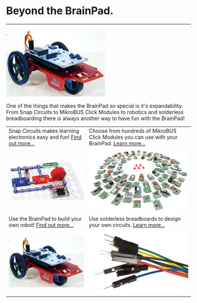 # Beyond the BrainPad.
---
![BrainBot](../images/brainbot.jpg)

One of the things that makes the BrainPad so special is it's expandability.  From Snap Circuits to MikroBUS Click Modules to robotics and solderless breadboarding there is always another way to have fun with the BrainPad!

|  |  |
|--|--|
| Snap Circuits makes learning electronics easy and fun! [Find out more...](snap-circuits.md) | Choose from hundreds of MikroBUS Click Modules you can use with your BrainPad.  [Learn more...](mikroe-click.md) |
| [![Snap Circuits](images/snap-circuits.jpg)](snap-circuits.md) | [![MikroBUS Click Modules](images/mikro-click.jpg)](mikroe-click.md) |
| Use the BrainPad to build your own robot! [Find out more...](robotics.md) | Use solderless breadboards to design your own circuits. [Learn more...](breadboarding.md) |
| [![BrainBot Robot](../images/brainbot.jpg)](robotics.md) | [![Direct Wiring](images/wires.jpg)](breadboarding.md) |
